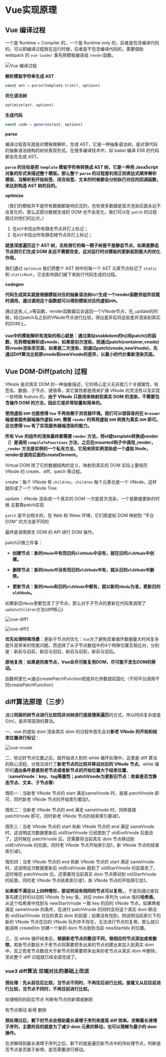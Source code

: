 # Vue实现原理

## Vue 编译过程

一个是 Runtime + Compiler 的，一个是 Runtime only 的，前者是包含编译代码的，可以把编译过程放在运行时做，后者是不包含编译代码的，需要借助 webpack 的 `vue-loader` 事先把模板编译成 `render`函数。

![Vue 编译过程](../../.vuepress/public/images/vue-compile.png)

**解析模板字符串生成 AST**

```js
const ast = parse(template.trim(), options)
```

**优化语法树**

```js
optimize(ast, options)
```

**生成代码**

```js
const code = generate(ast, options)
```

**parse**

编译过程首先就是对模板做解析，生成 AST，它是一种抽象语法树，是对源代码的抽象语法结构的树状表现形式。在很多编译技术中，如 babel 编译 ES6 的代码都会先生成 AST。

**`parse` 的目标是把 `template` 模板字符串转换成 AST 树，它是一种用 JavaScript 对象的形式来描述整个模板。那么整个 `parse` 的过程是利用正则表达式顺序解析模板，当解析到开始标签、闭合标签、文本的时候都会分别执行对应的回调函数，来达到构造 AST 树的目的。**

**optimize**

（我们的模板并不是所有数据都是响应式的，也有很多数据是首次渲染后就永远不会变化的，那么这部分数据生成的 DOM 也不会变化，我们可以在 `patch` 的过程跳过对他们的比对。）

1. 在`AST`中找出所有静态节点并打上标记；
2. 在`AST`中找出所有静态根节点并打上标记；

**就是深度遍历这个 AST 树，去检测它的每一颗子树是不是静态节点，如果是静态节点则它们生成 DOM 永远不需要改变，这对运行时对模板的更新起到极大的优化作用。**

我们通过 `optimize` 我们把整个 AST 树中的每一个 AST 元素节点标记了 `static` 和 `staticRoot`，它会影响我们接下来执行代码生成的过程。

**codegen**

**代码生成其实就是根据模板对应的抽象语法树`AST`生成一个render函数供组件挂载时调用，通过调用这个函数就可以得到模板对应的虚拟`DOM`。**

通过这些_c,_v等函数，render函数最后会返回一个VNode节点，在_update的时候，经过patch与之前的VNode节点进行比较，得出差异后将这些差异渲染到真实的DOM上。

#### vue中的模板解析和渲染的核心就是：**通过类似snabbdom的h()和patch()的函数，先将模板解析成vnode，如果是初次渲染，则通过patch(container,vnode)将vnode渲染至页面，如果是二次渲染，则通过patch(vnode,newVnode)，先通过Diff算法比较原vnode和newVnode的差异，以最小的代价重新渲染页面。**

## Vue DOM-Diff(patch) 过程

 VNode 是对真实 DOM 的一种抽象描述，它的核心定义无非就几个关键属性，标签名、数据、子节点、键值等，其它属性都是用来扩展 VNode 的灵活性以及实现一些特殊 feature 的。**由于 VNode 只是用来映射到真实 DOM 的渲染，不需要包含操作 DOM 的方法，因此它是非常轻量和简单的。**

**使用虚拟 `DOM` 也能使得 `Vue` 不再依赖于浏览器环境。我们可以很容易的在 `Broswer` 端或者服务器端操作虚拟 `DOM`, 需要 `render` 时再将虚拟 `DOM` 转换为真实 `DOM` 即可。这也使得 `Vue` 有了实现服务器端渲染的能力。**

**所有 Vue 的组件的渲染最终都需要 `render` 方法，将el或template转换成render（）是调用 `compileToFunctions` 方法，之后在mounted钩子中调用_render，`_render` 方法是实例的一个私有方法，它用来把实例渲染成一个虚拟 Node，render会调用后面的createElement。**

Virtual DOM 除了它的数据结构的定义，映射到真实的 DOM 实际上要经历 VNode 的 create、diff、patch 等过程。

create：每个 VNode 有 `children`，`children` 每个元素也是一个 VNode，这样就形成了一个 VNode Tree

update：VNode 渲染成一个真实的 DOM  一次是首次渲染，一个是数据更新的时候  主要靠patch实现

`patch` 是平台相关的，在 Web 和 Weex 环境，它们把虚拟 DOM 映射到 “平台 DOM” 的方法是不同的

最终是调用原生 DOM 的 API 进行 DOM 操作。

patch只做三件事：

- **创建节点：新的`VNode`中有而旧的`oldVNode`中没有，就在旧的`oldVNode`中创建。**

- **删除节点：新的`VNode`中没有而旧的`oldVNode`中有，就从旧的`oldVNode`中删除。**

- **更新节点：新的`VNode`和旧的`oldVNode`中都有，就以新的`VNode`为准，更新旧的`oldVNode`。**

如果新旧`VNode`里都包含了子节点，那么对于子节点的更新在代码里调用了`updateChildren`方法(diff核心)

![vue-diff1](../../.vuepress/public/images/vue-diff1.png)

![vue-diff2](../../.vuepress/public/images/vue-diff2.png)

**优先处理特殊场景**：更新子节点的优化：`Vue`为了避免双重循环数据量大时间复杂度升高带来的性能问题，而选择了从子节点数组中的4个特殊位置互相比对，分别是：新前与旧前，新后与旧后，新后与旧前，新前与旧后。

**原地复用**：**如果是同类节点，Vue会尽可能复用DOM，尽可能不发生DOM的移动。**

函数柯里化=>通过createPatchFunction把差异化参数提前固化（不同平台调用不同createPatchFunction）

## diff算法原理（三步）

通过**同层的树节点进行比较而非对树进行逐层搜索遍历**的方式，所以时间复杂度是O(n)，是非常高效的算法。

一、vue 的虚拟 dom 渲染真实 dom 的过程中首先会对**新老 VNode 的开始和结束位置进行标记**：

![vue-vnode](../../.vuepress/public/images/vue-vnode.png)

二、标记好节点位置之后，就开始进入到的 while 循环处理中，这里是 diff 算法的核心流程，分情况进行了**新老节点的比较并移动对应的 VNode 节点**。while 循环的**退出条件是直到老节点或者新节点的开始位置大于结束位置**。（**sameVnode：key、tag等属性；patchVnode为更新旧节点：检查是否含静态节点、文本、子节点等**）

情形一：当新老 VNode 节点的 start 满足sameVnode 时，直接 patchVnode 即可，同时新老 VNode 节点的开始索引都加1。

情形二：当新老 VNode 节点的 end 满足 sameVnode 时，同样直接 patchVnode 即可，同时新老 VNode 节点的结束索引都减1。

情形三：当老 VNode 节点的 start 和新 VNode 节点的 end 满足 sameVnode 时，这说明这次数据更新后 oldStartVnode 已经跑到了 oldEndVnode 后面去了。这时候在 patchVnode 后，还需要将当前真实 dom 节点移动到 oldEndVnode 的后面，同时老 VNode 节点开始索引加1，新 VNode 节点的结束索引减1。

情形四：当老 VNode 节点的 end 和新 VNode 节点的 start 满足 sameVnode 时，这说明这次数据更新后 oldEndVnode 跑到了 oldStartVnode 的前面去了。这时候在 patchVnode 后，还需要将当前真实 dom 节点移动到 oldStartVnode 的前面，同时老 VNode 节点结束索引减1，新 VNode 节点的开始索引加1。

**如果都不满足以上四种情形，那说明没有相同的节点可以复用，**，于是则通过查找事先建立好的以旧的 VNode 为 key 值，对应 index 序列为 value 值的**哈希表**。从这个哈希表中找到与 newStartVnode 一致 key 的旧的 VNode 节点，如果两者满足 sameVnode 的条件，在进行 patchVnode 的同时会将这个真实 dom 移动到 oldStartVnode 对应的真实 dom 的前面；如果没有找到，则说明当前索引下的新的 VNode 节点在旧的 VNode 队列中不存在，无法进行节点的复用，那么就只能调用 createElm 创建一个新的 dom 节点放到当前 newStartIdx 的位置。

三、当 while 循环结束后，**根据新老节点的数目不同，做相应的节点添加或者删除**。若新节点数目大于老节点则需要把多出来的节点创建出来加入到真实 dom 中，反之若老节点数目大于新节点则需要把多出来的老节点从真实 dom 中删除。至此整个 diff 过程就已经全部完成了。

### **vue3 diff算法** 双端对比的基础上改进

**预处理：先从前往后比较，当节点不同时，不再往后进行比较。接着又从后往前进行比较，当节点不同时，不再往前进行比较。**

处理相同的前后节点 判断有节点的新增或删除

有节点移动 新增 删除

**预处理过后，剩下的节点会借助最长递增子序列来提高 diff 效率。求解最长递增子序列，主要的目的就是为了减少 dom 元素的移动，也可以理解为最少的 dom 操作。**

在求解得到最长递增子序列之后，剩下的就是遍历新节点中的待处理节点，判断是否节点是否属于新增，是否需要进行移动。